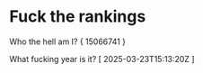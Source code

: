# Fuck the rankings

Who the hell am I?
{ 15066741 }

What fucking year is it?
[ 2025-03-23T15:13:20Z ]
